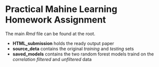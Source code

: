 # Practical Mahine Learning Homework Assignment

The main *Rmd* file can be found at the root.

* **HTML_submission** holds the ready output paper
* **source_deta** contains the original *training* and *testing* sets
* **saved_models** contains the two random forest models traind on the *correlation filtered* and *unfiltered* data
